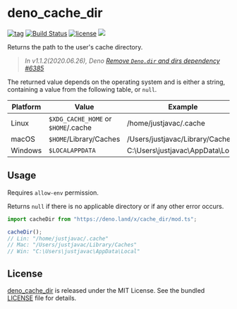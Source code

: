 # deno_cache_dir

[![tag](https://img.shields.io/github/release/justjavac/deno_cache_dir)](https://github.com/justjavac/deno_cache_dir/releases)
[![Build Status](https://github.com/justjavac/deno_cache_dir/workflows/ci/badge.svg?branch=master)](https://github.com/justjavac/deno_cache_dir/actions)
[![license](https://img.shields.io/github/license/justjavac/deno_cache_dir)](https://github.com/justjavac/deno_cache_dir/blob/master/LICENSE)
[![](https://img.shields.io/badge/deno-v1.3-green.svg)](https://github.com/denoland/deno)

Returns the path to the user's cache directory.

> _In v1.1.2(2020.06.26), Deno
> [Remove `Deno.dir` and dirs dependency #6385](https://github.com/denoland/deno/pull/6385)_

The returned value depends on the operating system and is either a string,
containing a value from the following table, or `null`.

| Platform | Value                               | Example                          |
| -------- | ----------------------------------- | -------------------------------- |
| Linux    | `$XDG_CACHE_HOME` or `$HOME`/.cache | /home/justjavac/.cache           |
| macOS    | `$HOME`/Library/Caches              | /Users/justjavac/Library/Caches  |
| Windows  | `$LOCALAPPDATA`                     | C:\Users\justjavac\AppData\Local |

## Usage

Requires `allow-env` permission.

Returns `null` if there is no applicable directory or if any other error occurs.

```ts
import cacheDir from "https://deno.land/x/cache_dir/mod.ts";

cacheDir();
// Lin: "/home/justjavac/.cache"
// Mac: "/Users/justjavac/Library/Caches"
// Win: "C:\Users\justjavac\AppData\Local"
```

## License

[deno_cache_dir](https://github.com/justjavac/deno_cache_dir) is released under
the MIT License. See the bundled [LICENSE](./LICENSE) file for details.
